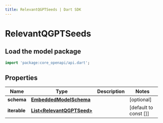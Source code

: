 ```yaml
---
title: RelevantQGPTSeeds | Dart SDK
---
```


# RelevantQGPTSeeds

## Load the model package
```dart
import 'package:core_openapi/api.dart';
```

## Properties
Name | Type | Description | Notes
------------ | ------------- | ------------- | -------------
**schema** | [**EmbeddedModelSchema**](EmbeddedModelSchema) |  | [optional] 
**iterable** | [**List\<RelevantQGPTSeed\>**](RelevantQGPTSeed) |  | [default to const []]




